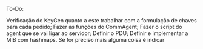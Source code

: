 To-Do:

Verificação do KeyGen quanto a este trabalhar com a formulação de chaves para cada pedido;
Fazer as funções do CommAgent;
Fazer o script do agent que se vai ligar ao servidor;
Definir o PDU;
Definir e implementar a MIB com hashmaps.
Se for preciso mais alguma coisa é indicar
